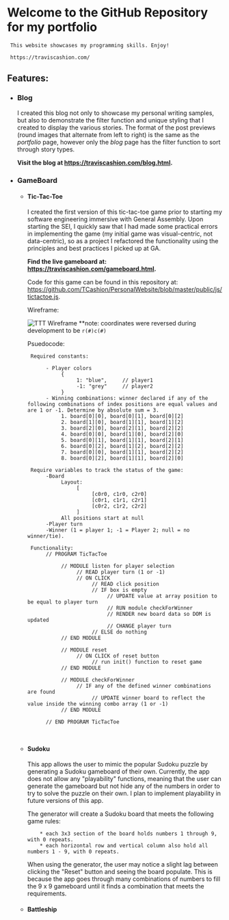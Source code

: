 # Welcome to the GitHub Repository for my portfolio
     
     This website showcases my programming skills. Enjoy! 

     https://traviscashion.com/

## Features: 

* ### Blog 
     I created this blog not only to showcase my personal writing samples, but also to demonstrate the filter function and unique styling that I created to display the various stories. The format of the post previews (round images that alternate from left to right) is the same as the *portfolio* page, however only the *blog* page has the filter function to sort through story types. 

     **Visit the blog at https://traviscashion.com/blog.html.** 

* ### GameBoard
    *  #### Tic-Tac-Toe
         I created the first version of this tic-tac-toe game prior to starting my software engineering immersive with General Assembly. Upon starting the SEI, I quickly saw that I had made some practical errors in implementing the game (my initial game was visual-centric, not data-centric), so as a project I refactored the functionality using the principles and best practices I picked up at GA. 
         
         **Find the live gameboard at: https://traviscashion.com/gameboard.html.**

         Code for this game can be found in this repository at: https://github.com/TCashion/PersonalWebsite/blob/master/public/js/tictactoe.js. 

         Wireframe:

         ![TTT Wireframe](https://imgur.com/9Bcijrx.png)
         **note: coordinates were reversed during development to be `r(#)c(#)`

         Psuedocode:

         ```
          Required constants:
               
               - Player colors
                    {
                         1: "blue",     // player1
                         -1: "grey"     // player2
                    }
               - Winning combinations: winner declared if any of the following combinations of index positions are equal values and are 1 or -1. Determine by absolute sum = 3.
                    1. board[0][0], board[0][1], board[0][2]
                    2. board[1][0], board[1][1], board[1][2]
                    3. board[2][0], board[2][1], board[2][2]
                    4. board[0][0], board[1][0], board[2][0]
                    5. board[0][1], board[1][1], board[2][1]
                    6. board[0][2], board[1][2], board[2][2]
                    7. board[0][0], board[1][1], board[2][2]
                    8. board[0][2], board[1][1], board[2][0]

          Require variables to track the status of the game: 
               -Board 
                    Layout: 
                         [
                              [c0r0, c1r0, c2r0]
                              [c0r1, c1r1, c2r1]
                              [c0r2, c1r2, c2r2]
                         ]
                    All positions start at null
               -Player turn
               -Winner (1 = player 1; -1 = Player 2; null = no winner/tie).

          Functionality: 
               // PROGRAM TicTacToe

                    // MODULE listen for player selection
                         // READ player turn (1 or -1)
                         // ON CLICK 
                              // READ click position
                              // IF box is empty
                                   // UPDATE value at array position to be equal to player turn
                                   // RUN module checkForWinner
                                   // RENDER new board data so DOM is updated 
                                   // CHANGE player turn 
                              // ELSE do nothing
                    // END MODULE

                    // MODULE reset
                         // ON CLICK of reset button
                              // run init() function to reset game 
                    // END MODULE

                    // MODULE checkForWinner
                         // IF any of the defined winner combinations are found
                              // UPDATE winner board to reflect the value inside the winning combo array (1 or -1) 
                    // END MODULE

               // END PROGRAM TicTacToe

          
         ```
     

    *  #### Sudoku

          This app allows the user to mimic the popular Sudoku puzzle by generating a Sudoku gameboard of their own. Currently, the app does not allow any "playability" functions, meaning that the user can generate the gameboard but not hide any of the numbers in order to try to solve the puzzle on their own. I plan to implement playability in future versions of this app. 

          The generator will create a Sudoku board that meets the following game rules: 

               * each 3x3 section of the board holds numbers 1 through 9, with 0 repeats. 
               * each horizontal row and vertical column also hold all numbers 1 - 9, with 0 repeats. 

          When using the generator, the user may notice a slight lag between clicking the "Reset" button and seeing the board populate. This is because the app goes through many combinations of numbers to fill the 9 x 9 gameboard until it finds a combination that meets the requirements. 

    *  #### Battleship
    